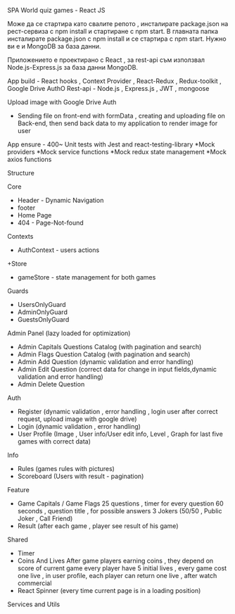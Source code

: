 SPA World quiz games - React JS

Може да се стартира като свалите репото , инсталирате package.json на рест-сервиза с npm install и стартиране с npm start. В главната папка инсталирате package.json с npm install и се стартира с npm start. Нужно ви е и MongoDB за база данни.

Приложението е проектирано с React , за rest-api съм използвал Node.js-Express.js за база данни MongoDB.

App build - React hooks , Context Provider , React-Redux , Redux-toolkit , Google Drive AuthO
Rest-api - Node.js , Express.js , JWT , mongoose

Upload image with Google Drive Auth

- Sending file on front-end with formData , creating and uploading file on Back-end,
  then send back data to my application to render image for user

App ensure - 400~ Unit tests with Jest and react-testing-library
*Mock providers
*Mock service functions
*Mock redux state management
*Mock axios functions

Structure

Core

- Header - Dynamic Navigation
- footer
- Home Page
- 404 - Page-Not-found

Contexts

- AuthContext - users actions

+Store

- gameStore - state management for both games

Guards

- UsersOnlyGuard
- AdminOnlyGuard
- GuestsOnlyGuard

Admin Panel (lazy loaded for optimization)

- Admin Capitals Questions Catalog (with pagination and search)
- Admin Flags Question Catalog (with pagination and search)
- Admin Add Question (dynamic validation and error handling)
- Admin Edit Question (correct data for change in input fields,dynamic validation and error handling)
- Admin Delete Question

Auth

- Register (dynamic validation , error handling , login user after correct request, upload image with google drive)
- Login (dynamic validation , error handling)
- User Profile (Image , User info/User edit info, Level , Graph for last five games with correct data)

Info

- Rules (games rules with pictures)
- Scoreboard (Users with result - pagination)

Feature

- Game Capitals / Game Flags
  25 questions , timer for every question 60 seconds , question title , for possible answers
  3 Jokers (50/50 , Public Joker , Call Friend)
- Result (after each game , player see result of his game)

Shared

- Timer
- Coins And Lives
  After game players earning coins , they depend on score of current game
  every player have 5 initial lives , every game cost one live ,
  in user profile, each player can return one live , after watch commercial
- React Spinner (every time current page is in a loading position)

Services and Utils
